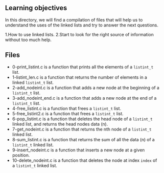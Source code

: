 ## Learning objectives
In this directory, we will find a compilation of files that will help us to understand the uses of the linked lists and try to answer the next questions.

 1.How to use linked lists.
 2.Start to look for the right source of information without too much help.
 ## Files
- 0-print_listint.c is a function that prints all the elements of a `listint_t` list.
- 1-listint_len.c is a function that returns the number of elements in a linked `listint_t` list.
- 2-add_nodeint.c is a function that adds a new node at the beginning of a `listint_t` list.
- 3-add_nodeint_end.c is a function that adds a new node at the end of a `listint_t` list.
- 4-free_listint.c is a function that frees a `listint_t` list.
- 5-free_listint2.c is a function that frees a `listint_t` list.
- 6-pop_listint.c is a function that deletes the head node of a `listint_t` linked list, and returns the head nodes data (n).
- 7-get_nodeint.c is a function that returns the nth node of a `listint_t` linked list.
- 8-sum_listint.c is a function that returns the sum of all the data (n) of a `listint_t` linked list.
- 9-insert_nodeint.c is a function that inserts a new node at a given position.
- 10-delete_nodeint.c is a function that deletes the node at index `index` of a `listint_t` linked list.